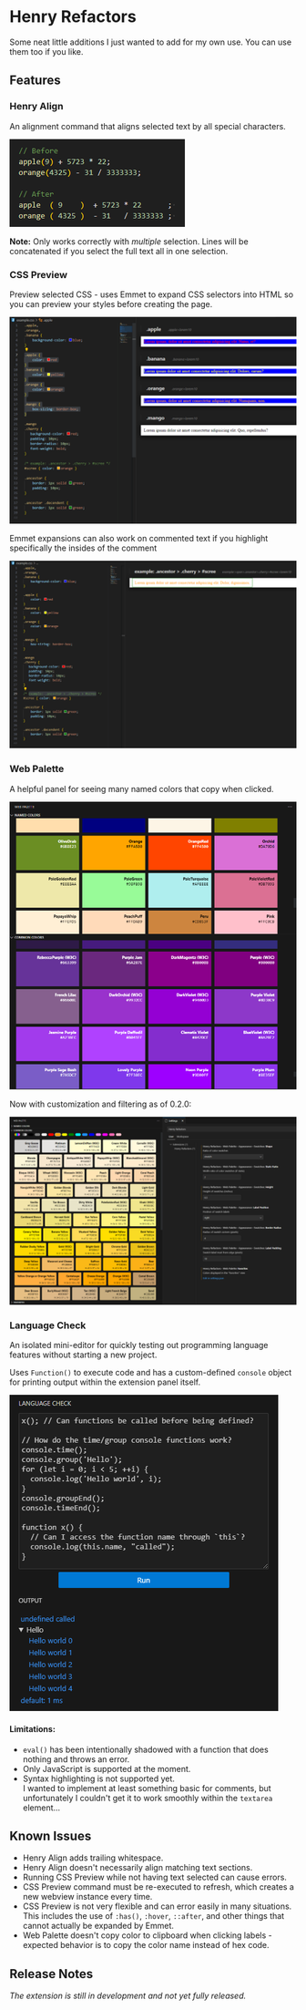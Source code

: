 # Henry Refactors

Some neat little additions I just wanted to add for my own use. You can use them too if you like.

## Features

### Henry Align

An alignment command that aligns selected text by all special characters.

![Henry Align example](images/henry-align-example.png)

**Note:** Only works correctly with *multiple* selection. Lines will be concatenated if you select the full text all in one selection.

### CSS Preview

Preview selected CSS - uses Emmet to expand CSS selectors into HTML so you can preview your styles before creating the page.

![CSS Preview 1](images/css-preview-example1.png)

Emmet expansions can also work on commented text if you highlight specifically the insides of the comment

![CSS Preview example 2](images/css-preview-example2.png)

### Web Palette

A helpful panel for seeing many named colors that copy when clicked.

![Web Palette example](images/web-palette-example.png)

Now with customization and filtering as of 0.2.0:

![Web Palette customization example](images/web-palette-personalization-example.png)

### Language Check

An isolated mini-editor for quickly testing out programming language features without starting a new project.

Uses `Function()` to execute code and has a custom-defined `console` object for printing output within the extension panel itself.

![Language Check example](images/language-check-example1.png)

#### Limitations:

- `eval()` has been intentionally shadowed with a function that does nothing and throws an error.
- Only JavaScript is supported at the moment.
- Syntax highlighting is not supported yet.  
I wanted to implement at least something basic for comments, but unfortunately I couldn't get it to work smoothly within the `textarea` element...

## Known Issues

- Henry Align adds trailing whitespace.
- Henry Align doesn't necessarily align matching text sections.
- Running CSS Preview while not having text selected can cause errors.
- CSS Preview command must be re-executed to refresh, which creates a new webview instance every time.
- CSS Preview is not very flexible and can error easily in many situations. This includes the use of `:has()`, `:hover`, `::after`, and other things that cannot actually be expanded by Emmet.
- Web Palette doesn't copy color to clipboard when clicking labels - expected behavior is to copy the color name instead of hex code.

## Release Notes

*The extension is still in development and not yet fully released.*
